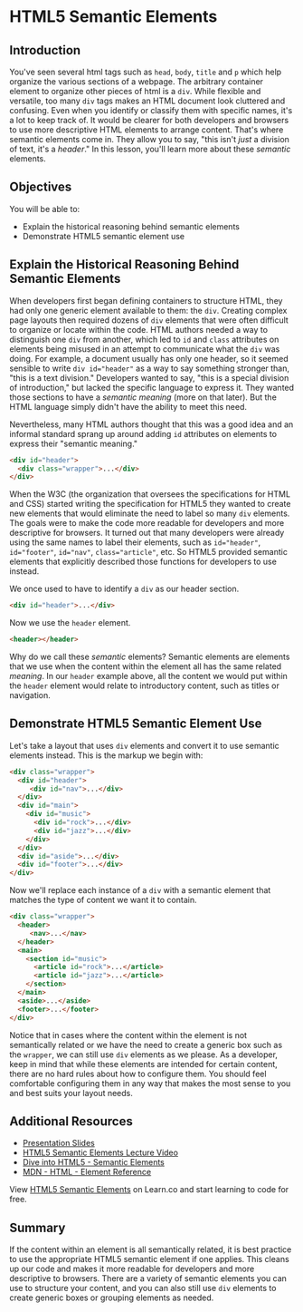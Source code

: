 
# HTML5 Semantic Elements

## Introduction
You've seen several html tags such as `head`, `body`, `title` and `p` which help organize the various sections of a webpage. The arbitrary container element to organize other pieces of html is a `div`. While flexible and versatile, too many `div` tags makes an HTML document look cluttered and confusing. Even when you identify or classify them with specific names, it's a lot to keep track of. It would be clearer for both developers and browsers to use more descriptive HTML elements to arrange content. That's where semantic elements come in. They allow you to say, "this isn't _just_ a division of text, it's a _header_." In this lesson, you'll learn more about these _semantic_ elements.

## Objectives
You will be able to:
* Explain the historical reasoning behind semantic elements
* Demonstrate HTML5 semantic element use

## Explain the Historical Reasoning Behind Semantic Elements

When developers first began defining containers to structure HTML, they had only
one generic element available to them: the `div`. Creating complex page layouts
then required dozens of `div` elements that were often difficult to organize or
locate within the code. HTML authors needed a way to distinguish one `div` from another,
which led to `id` and `class` attributes on elements being misused in an attempt
to communicate what the `div` was doing. For example, a document usually has
only one header, so it seemed sensible to write `div id="header"` as a way to
say something stronger than, "this is a text division." Developers wanted to
say, "this is a special division of introduction," but lacked the specific language
to express it. They wanted those sections to have a _semantic meaning_ (more on that later). But the
HTML language simply didn't have the ability to meet this need.

Nevertheless, many HTML authors
thought that this was a good idea and an informal standard sprang up around
adding `id` attributes on elements to express their "semantic meaning."

```html
<div id="header">
  <div class="wrapper">...</div>
</div>
```

When the W3C (the organization that oversees the specifications for HTML and
CSS) started writing the specification for HTML5 they wanted to create new
elements that would eliminate the need to label so many `div` elements. The
goals were to make the code more readable for developers and more descriptive
for browsers. It turned out that many developers were already using the same
names to label their elements, such as `id="header"`, `id="footer"`, `id="nav"`,
`class="article"`, etc. So HTML5 provided semantic elements that explicitly
described those functions for developers to use instead.

We once used to have to identify a `div` as our header section.

```html
<div id="header">...</div>
```

Now we use the `header` element.

```html
<header></header>
```

Why do we call these _semantic_ elements? Semantic elements are elements that
we use when the content within the element all has the same related _meaning_.
In our `header` example above, all the content we would put within the `header`
element would relate to introductory content, such as titles or navigation.

## Demonstrate HTML5 Semantic Element Use

Let's take a layout that uses `div` elements and convert it to use semantic
elements instead. This is the markup we begin with:

```html
<div class="wrapper">
  <div id="header">
     <div id="nav">...</div>
  </div>
  <div id="main">
    <div id="music">
      <div id="rock">...</div>
      <div id="jazz">...</div>
    </div>
  </div>
  <div id="aside">...</div>
  <div id="footer">...</div>
</div>
```

Now we'll replace each instance of a `div` with a semantic element that matches
the type of content we want it to contain.

```html
<div class="wrapper">
  <header>
     <nav>...</nav>
  </header>
  <main>
    <section id="music">
      <article id="rock">...</article>
      <article id="jazz">...</article>
    </section>
  </main>
  <aside>...</aside>
  <footer>...</footer>
</div>
```

Notice that in cases where the content within the element is not semantically
related or we have the need to create a generic box such as the `wrapper`, we
can still use `div` elements as we please. As a developer, keep in mind that
while these elements are intended for certain content, there are no hard rules
about how to configure them. You should feel comfortable configuring them in any
way that makes the most sense to you and best suits your layout needs.


## Additional Resources

- [Presentation Slides](https://docs.google.com/presentation/d/1tl0aB0EUOhLMi1Xr19UCAUTCY20FRqEDv-oDGg2cTkg/edit?usp=sharing)
- [HTML5 Semantic Elements Lecture Video](https://www.youtube.com/embed/V28xLFEYaSQ)
- [Dive into HTML5 - Semantic Elements](http://diveintohtml5.info/semantics.html#new-elements)
- [MDN - HTML - Element Reference](https://developer.mozilla.org/en-US/docs/Web/HTML/Element)

<p data-visibility='hidden'>View <a href='https://learn.co/lessons/HTML5-Semantic-Elements' title='HTML5 Semantic Elements'>HTML5 Semantic Elements</a> on Learn.co and start learning to code for free.</p>


## Summary
If the content within an element is all semantically related, it is best
practice to use the appropriate HTML5 semantic element if one applies. This
cleans up our code and makes it more readable for developers and more
descriptive to browsers. There are a variety of semantic elements you can use to
structure your content, and you can also still use `div` elements to create
generic boxes or grouping elements as needed.
